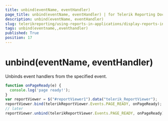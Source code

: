 ```yaml
---
title: unbind(eventName, eventHandler)
page_title: unbind(eventName, eventHandler) | for Telerik Reporting Documentation
description: unbind(eventName, eventHandler)
slug: telerikreporting/using-reports-in-applications/display-reports-in-applications/web-application/html5-report-viewer/api-reference/reportviewer/methods/unbind(eventname,-eventhandler)
tags: unbind(eventname,,eventhandler)
published: True
position: 17
---
```


# unbind(eventName, eventHandler)



Unbinds event handlers from the specified event.         

    
````js
function onPageReady(e) {
  console.log('page ready!');
}
var reportViewer = $("#reportViewer1").data("telerik_ReportViewer");
reportViewer.bind(telerikReportViewer.Events.PAGE_READY, onPageReady);
// later
reportViewer.unbind(telerikReportViewer.Events.PAGE_READY, onPageReady);
````

